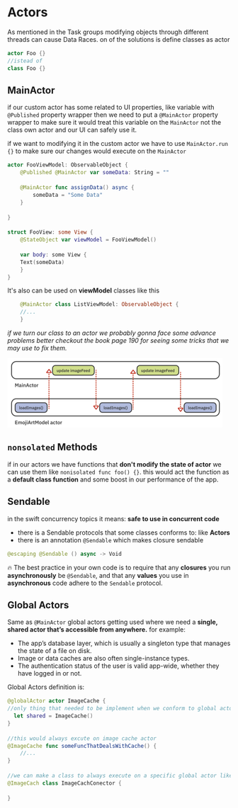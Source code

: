 # Actors
As mentioned in the Task groups modifying objects through different threads can cause Data Races. on of the solutions is define classes as actor

```swift
actor Foo {}
//istead of 
class Foo {}
```


## MainActor
if our custom actor has some related to UI properties, like variable with `@Published` property wrapper then we need to put a `@MainActor` property wrapper to make sure it would treat this variable on the `MainActor` not the class own actor and our UI can safely use it.

if we want to modifying it in the custom actor we have to use `MainActor.run {}` to make sure our changes would execute on the `MainActor`

```swift
actor FooViewModel: ObservableObject {
	@Published @MainActor var someData: String = ""

	@MainActor func assignData() async {
		someData = "Some Data"
	}

}

struct FooView: some View {
	@StateObject var viewModel = FooViewModel()

	var body: some View {
	Text(someData)
	}
}
```

It's also can be used on **viewModel** classes like this
```swift
	@MainActor class ListViewModel: ObservableObject {
	//...
	}
```

*if we turn our class to an actor we probably gonna face some advance problems better checkout the book page 190 for seeing some tricks that we may use to fix them.*

![Actor Serialization](attachments/actor_serialization.png)

## `nonsolated` Methods
if in our actors we have functions that **don't modify the state of actor** we can use them like `nonisolated func foo() {}`. this would act the function as a **default class function**  and some boost in our performance of the app.

## Sendable
in the swift concurrency topics it means: **safe to use in concurrent code**
* there is a Sendable protocols that some classes conforms to: like **Actors**
* there is an annotation `@Sendable` which makes closure sendable
```swift
@escaping @Sendable () async -> Void
```

🔥 The best practice in your own code is to require that any **closures** you run **asynchronously** be `@Sendable`, and that any **values** you use in **asynchronous** code adhere to the `Sendable` protocol.


## Global Actors
Same as `@MainActor` global actors getting used where we need a **single, shared actor that’s accessible from anywhere.**
for example: 

* The app’s database layer, which is usually a singleton type that manages the state of a file on disk.
* Image or data caches are also often single-instance types.
* The authentication status of the user is valid app-wide, whether they have logged in or not.

Global Actors definition is:
```Swift
@globalActor actor ImageCache {
//only thing that needed to be implement when we conform to global actor
  let shared = ImageCache() 
}

//this would always excute on image cache actor
@ImageCache func someFuncThatDealsWithCache() {
	//...
}

//we can make a class to always execute on a specific global actor like
@ImageCach class ImageCachConector {

}
```
